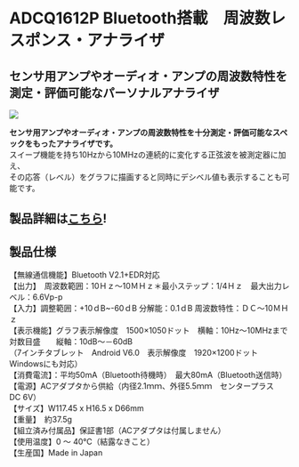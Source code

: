 # ADCQ1612P Bluetooth搭載　周波数レスポンス・アナライザ

## センサ用アンプやオーディオ・アンプの周波数特性を測定・評価可能なパーソナルアナライザ

![](https://bit-trade-one.co.jp/wp/wp-content/uploads/2017/07/8af3dbc3bf798dc6700bf38591e52217.png)

**センサ用アンプやオーディオ・アンプの周波数特性を十分測定・評価可能なスペックをもったアナライザです。**  
スイープ機能を持ち10Hzから10MHzの連続的に変化する正弦波を被測定器に加え、  
その応答（レベル）をグラフに描画すると同時にデシベル値も表示することも可能です。  

## 製品詳細は[こちら](https://bit-trade-one.co.jp/product/module/adcq1612p/)!

## 製品仕様

【無線通信機能】Bluetooth V2.1+EDR対応  
【出力】　周波数範囲：10Ｈｚ～10ＭＨｚ＊最小ステップ：1/4Ｈｚ　最大出力レベル：6.6Vp-p  
【入力】調整範囲：+10ｄB~-60ｄB 分解能：0.1ｄB 周波数特性：ＤＣ～10ＭＨｚ  
【表示機能】グラフ表示解像度　1500×1050ドット　横軸：10Hz～10MHzまで対数目盛　　縦軸：10dB～－60dB  
（7インチタブレット　Android V6.0　表示解像度　1920×1200ドット　Windowsにも対応）  
【消費電流】：平均50mA（Bluetooth待機時）　最大80mA（Bluetooth送信時）  
【電源】ACアダプタから供給（内径2.1ｍｍ、外径5.5ｍｍ　センタープラス　DC 6V）  
【サイズ】W117.45 x H16.5 x D66mm  
【重量】　約37.5g  
【組立済み付属品】保証書1部（ACアダプタは付属しません）  
【使用温度】0 ～ 40℃（結露なきこと）  
【生産国】Made in Japan  